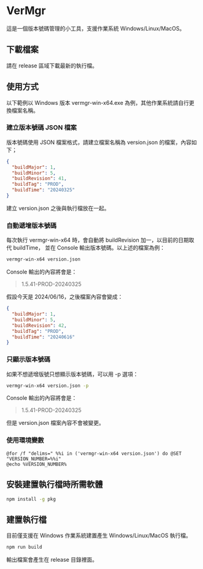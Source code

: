 # VerMgr

這是一個版本號碼管理的小工具，支援作業系統 Windows/Linux/MacOS。

## 下載檔案

請在 release 區域下載最新的執行檔。

## 使用方式

以下範例以 Windows 版本 vermgr-win-x64.exe 為例，其他作業系統請自行更換檔案名稱。

### 建立版本號碼 JSON 檔案

版本號碼使用 JSON 檔案格式，請建立檔案名稱為 version.json 的檔案，內容如下；

```json
{
  "buildMajor": 1,
  "buildMinor": 5,
  "buildRevision": 41,
  "buildTag": "PROD",
  "buildTime": "20240325"
}
```

建立 version.json 之後與執行檔放在一起。

### 自動遞增版本號碼

每次執行 vermgr-win-x64 時，會自動將 buildRevision 加一，以目前的日期取代 buildTime，
並在 Console 輸出版本號碼。以上述的檔案為例：

```bash
vermgr-win-x64 version.json
```

Console 輸出的內容將會是：

> 1.5.41-PROD-20240325

假設今天是 2024/06/16，之後檔案內容會變成：

```json
{
  "buildMajor": 1,
  "buildMinor": 5,
  "buildRevision": 42,
  "buildTag": "PROD",
  "buildTime": "20240616"
}
```

### 只顯示版本號碼

如果不想遞增版號只想顯示版本號碼，可以用 -p 選項：

```bash
vermgr-win-x64 version.json -p
```

Console 輸出的內容將會是：

> 1.5.41-PROD-20240325

但是 version.json 檔案內容不會被變更。

### 使用環境變數

```shell
@for /f "delims=" %%i in ('vermgr-win-x64 version.json') do @SET "VERSION_NUMBER=%%i"
@echo %VERSION_NUMBER%
```

## 安裝建置執行檔時所需軟體
```bash
npm install -g pkg
```

## 建置執行檔
目前僅支援在 Windows 作業系統建置產生 Windows/Linux/MacOS 執行檔。
```bash
npm run build
```

輸出檔案會產生在 release 目錄裡面。